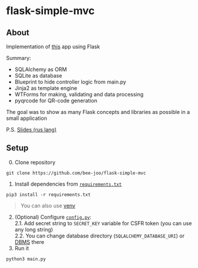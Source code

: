 # flask-simple-mvc

## About

Implementation of [this](https://github.com/bee-joo/mvc-vanilla-python) app using Flask  
  
Summary:
* SQLAlchemy as ORM
* SQLite as database
* Blueprint to hide controller logic from main.py
* Jinja2 as template engine
* WTForms for making, validating and data processing
* pyqrcode for QR-code generation

The goal was to show as many Flask concepts and libraries as possible in a small application
  
P.S. [Slides (rus lang)](https://github.com/bee-joo/flask-simple-mvc/blob/main/Flask%20MVC.pdf)

## Setup
0. Clone repository
```
git clone https://github.com/bee-joo/flask-simple-mvc
```
1. Install dependencies from [`requirements.txt`](./requirments.txt)
```
pip3 install -r requirements.txt
```
>You can also use [venv](https://docs.python.org/3/library/venv.html)  
2. (Optional) Configure [`config.py`](./config.py):  
2.1. Add secret string to `SECRET_KEY` variable for CSFR token (you can use any long string)  
2.2. You can change database directory (`SQLALCHEMY_DATABASE_URI`) or [DBMS](https://flask-sqlalchemy.palletsprojects.com/en/2.x/config/) there  
3. Run it
```
python3 main.py
```
